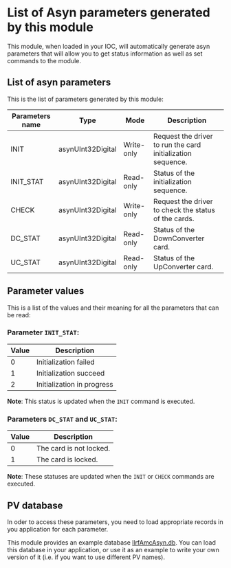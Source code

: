# List of Asyn parameters generated by this module

This module, when loaded in your IOC, will automatically generate asyn parameters that will allow you to get status information as well as set commands to the module.

## List of asyn parameters

This is the list of parameters generated by this module:

| Parameters name    | Type              | Mode       | Description
|--------------------|-------------------|------------|---------------
| INIT               | asynUInt32Digital | Write-only | Request the driver to run the card initialization sequence.
| INIT_STAT          | asynUInt32Digital | Read-only  | Status of the initialization sequence.
| CHECK              | asynUInt32Digital | Write-only | Request the driver to check the status of the cards.
| DC_STAT            | asynUInt32Digital | Read-only  | Status of the DownConverter card.
| UC_STAT            | asynUInt32Digital | Read-only  | Status of the UpConverter card.


## Parameter values

This is a list of the values and their meaning for all the parameters that can be read:

### Parameter `INIT_STAT`:

| Value  | Description
|--------|--------------------------
| 0      | Initialization failed
| 1      | Initialization succeed
| 2      | Initialization in progress

**Note**: This status is updated when the `INIT` command is executed.

### Parameters `DC_STAT` and `UC_STAT`:

| Value  | Description
|--------|--------------------------
| 0      | The card is not locked.
| 1      | The card is locked.

**Note**: These statuses are updated when the `INIT` or `CHECK` commands are executed.

## PV database

In oder to access these parameters, you need to load appropriate records in you application for each parameter.

This module provides an example database [llrfAmcAsyn.db](llrfAmcAsynApp/Db/llrfAmcAsyn.db). You can load this database in your application, or use it as an example to write your own version of it (i.e. if you want to use different PV names).
